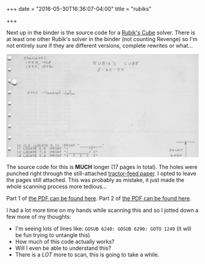 +++
date = "2016-05-30T16:36:07-04:00"
title = "rubiks"

+++

Next up in the binder is the source code for a [Rubik's Cube](https://en.wikipedia.org/wiki/Rubik%27s_Cube) solver.  There is at least one other Rubik's solver in the binder (not counting Revenge) so I'm not entirely sure if they are different versions, complete rewrites or what...

![Rubiks](/images/rubiks/rubiks.jpg)

The source code for this is **MUCH** longer (17 pages in total).  The holes were punched right through the still-attached [tractor-feed paper](https://en.wikipedia.org/wiki/Continuous_stationery).  I opted to leave the pages still attached.  This was probably as mistake, it just made the whole scanning process more tedious...

Part 1 of [the PDF can be found here](https://github.com/mschoch/poppop/blob/master/website/static/images/rubiks/rubiks1.pdf).
Part 2 of [the PDF can be found here](https://github.com/mschoch/poppop/blob/master/website/static/images/rubiks/rubiks2.pdf).

I had a lot more time on my hands while scanning this and so I jotted down a few more of my thoughts:

- I'm seeing lots of lines like: ```GOSUB 6240: GOSUB 6290: GOTO 1249``` (it will be fun trying to untangle this)
- How much of this code actually works?
- Will I even be able to understand this?
- There is a *LOT* more to scan, this is going to take a while.
